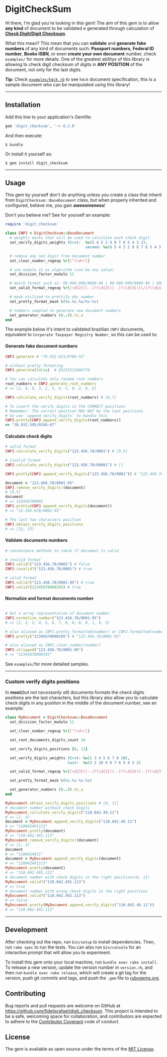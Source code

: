 # DigitCheckSum

Hi there, I'm glad you're looking in this gem!
The aim of this gem is to allow **any kind** of document to be validated e generated through calculation of [**Check Digit/Digit Checksum**](https://en.wikipedia.org/wiki/Check_digit).

What this mean? This mean that you can **validate** and **generate fake numbers** of any kind of documents such: **Passport numbers**, **Federal ID number**, **Books ISBN**, or even **create your own document** number, check `examples/` for more details.
One of the greatest abilitys of this library is allowing to check digit checksum of digits in **ANY POSITION** of the document, not only for the last digits.

**Tip**: Check [`examples/h4ck.rb`](examples/h4ck.rb) to see `h4ck` document specification, this is a sample document who can be manipulated using this library!

---

## Installation

Add this line to your application's Gemfile:

```ruby
gem 'digit_checksum', '~> 0.2.0'
```

And then execute:

    $ bundle

Or install it yourself as:

    $ gem install digit_checksum

---

## Usage

This gem by yourself don't do anything unless you create a class that inherit from `DigitChecksum::BaseDocument` class, but when properly inherited and configured, believe me, you gain **awesomeness**!

Don't you believe me? See for yourself an example:


```ruby
require 'digit_checksum'

class CNPJ < DigitChecksum::BaseDocument
  # weights masks that will be used to calculate each check digit
  set_verify_digits_weights first:  %w(5 4 3 2 9 8 7 6 5 4 3 2),
                     				second: %w(6 5 4 3 2 9 8 7 6 5 4 3 2)

  # remove any non digit from document number
  set_clear_number_regexp %r{[^(\d+)]}

  # use modulo 11 as algorithm (can be any value)
  set_division_factor_modulo 11

  # match format such as: 99.999.999/9999-99 | 99-999-999/9999-99 | 99999999/999999 | 99999999999999
  set_valid_format_regexp %r{(\d{2})[-.]?(\d{3})[-.]?(\d{3})[\/]?(\d{4})[-.]?(\d{2})}

  # mask utilized to prettify doc number
  set_pretty_format_mask %(%s.%s.%s/%s-%s)

  # numbers sampled to generate new document numbers
  set_generator_numbers (0..9).to_a
end
```

The example below it's intent to validated brazilian `CNPJ` documents, equivalent to `Corporate Taxpayer Registry Number`, so this can be used to:

#### Generate fake document numbers

```ruby
CNPJ.generate # "79.552.921/0786-55"

# without pretty formating
CNPJ.generate(false)  # 85215313606778

# You can calculate only random root numbers
root_numbers = CNPJ.generate_root_numbers
# => [3, 8, 9, 3, 2, 5, 9, 5, 0, 2, 6, 6]

CNPJ.calculate_verify_digits(root_numbers) # [6,7]

# To insert the verify digits in the CORRECT positions
# Remember: The correct position MAY NOT be the last positions
# So use `append_verify_digits` to handle this
CNPJ.pretty(CNPJ.append_verify_digits(root_numbers))
=> "38.932.595/0266-67"
```


#### Calculate check digits
```ruby
# valid format
CNPJ.calculate_verify_digits("123.456.78/0001") # [9,5]

# invalid format
CNPJ.calculate_verify_digits("123.456.78/00001") # []

CNPJ.pretty(CNPJ.append_verify_digits("123.456.78/0001")) # "123.456.78/0001-95"

document = "123.456.78/0001-95"
CNPJ.remove_verify_digits!(document)
# [9,5]
document
# => 123456780001
CNPJ.pretty(CNPJ.append_verify_digits(document))
# => "12.345.678/0001-95"

# The last two characters position
CNPJ.obtain_verify_digits_positions
# => [12, 13]

```

#### Validate documents numbers
```ruby
# convenience methods to check if document is valid

# invalid format
CNPJ.valid?("123.456.78/0001") # false
CNPJ.invalid?("123.456.78/0001") # true

# valid format
CNPJ.valid?("123.456.78/0001-95") # true
CNPJ.valid?(12345678000195) # true

```

#### Normalize and format documents number

```ruby

# Get a array representation of document number
CNPJ.normalize_number("123.456.78/0001-95")
# => [1, 2, 3, 4, 5, 6, 7, 8, 0, 0, 0, 1, 9, 5]

# also aliased as CNPJ.pretty_formatted(number) or CNPJ.formatted(number)
CNPJ.pretty("12345678000195") # "123.456.78/0001-95"

# also aliased as CNPJ.clear_number(number)
CNPJ.stripped("123.456.78/0001-95")
# => "12345678000195"
```

See `examples/`for more detailed samples.


---

### Custom verify digits positions

In **most**(*but not necessarily all*) documents formats the check digits positions are the last characters, but this library also allow you
to calculate check digits in any position in the middle of the document number, see an example:

```ruby
class MyDocument < DigitChecksum::BaseDocument
  set_division_factor_modulo 11

  set_clear_number_regexp %r{[^(\d+)]}

  set_root_documents_digits_count 10

  set_verify_digits_positions [8, 11]

  set_verify_digits_weights first: %w(1 3 4 5 6 7 8 10),
                            last:  %w(3 2 10 9 8 7 6 5 4 3 2)

  set_valid_format_regexp %r{(\d{3})[-.]?(\d{3})[-.]?(\d{3})[-.]?(\d{3})}

  set_pretty_format_mask %(%s.%s.%s.%s)

  set_generator_numbers (0..9).to_a
end

MyDocument.obtain_verify_digits_positions # [8, 11]
# document number without check digits
MyDocument.calculate_verify_digits("110.042.49.11")
# => [1, 3]
document = MyDocument.append_verify_digits("110.042.49.11")
# => "110042491113"
MyDocument.pretty(document)
# => "110.042.491.113"
MyDocument.remove_verify_digits!(document)
# => [1, 3]
document
# => "1100424911"
document = MyDocument.append_verify_digits(document)
# => "110042491113"
MyDocument.pretty(document)
# => "110.042.491.113"
# document number with check digits in the right positions(8, 11)
MyDocument.valid?("110.042.491.113")
# => true
# document number with wrong check digits in the right positions
MyDocument.valid?("110.042.492.113")
# => false
MyDocument.pretty(MyDocument.append_verify_digits("110.042.49.11"))
# => "110.042.491.113"
```

---

## Development

After checking out the repo, run `bin/setup` to install dependencies. Then, run `rake spec` to run the tests. You can also run `bin/console` for an interactive prompt that will allow you to experiment.

To install this gem onto your local machine, run `bundle exec rake install`.
To release a new version, update the version number in `version.rb`, and then run `bundle exec rake release`, which will create a git tag for the version, push git commits and tags, and push the `.gem` file to [rubygems.org](https://rubygems.org).

## Contributing

Bug reports and pull requests are welcome on GitHub at https://github.com/fidelisrafael/digit_checksum.
This project is intended to be a safe, welcoming space for collaboration, and contributors are expected to adhere to the [Contributor Covenant](http://contributor-covenant.org) code of conduct.


## License

The gem is available as open source under the terms of the [MIT License](http://opensource.org/licenses/MIT).
